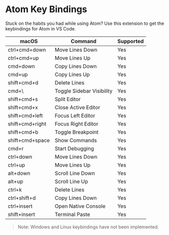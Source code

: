 # Atom Key Bindings

Stuck on the habits you had while using Atom? Use this extension to get the keybindings for Atom in VS Code. 

| macOS | Command | Supported | 
| ----- | ------- | --------- | 
| ctrl+cmd+down | Move Lines Down | Yes |
| ctrl+cmd+up | Move Lines Up | Yes | 
| cmd+down | Copy Lines Down | Yes | 
| cmd+up | Copy Lines Up | Yes | 
| shift+cmd+d | Delete Lines | Yes | 
| cmd+\\ | Toggle Sidebar Visibility | Yes | 
| shift+cmd+s | Split Editor | Yes | 
| shift+cmd+x | Close Active Editor | Yes | 
| shift+cmd+left | Focus Left Editor | Yes | 
| shift+cmd+right | Focus Right Editor | Yes | 
| shift+cmd+b | Toggle Breakpoint | Yes | 
| shift+cmd+space | Show Commands | Yes | 
| cmd+r | Start Debugging | Yes | 
| ctrl+down | Move Lines Down | Yes | 
| ctrl+up | Move Lines Up | Yes | 
| alt+down | Scroll Line Down | Yes | 
| alt+up | Scroll Line Up | Yes | 
| ctrl+k | Delete Lines | Yes | 
| ctrl+shift+d | Copy Lines Down | Yes | 
| ctrl+insert | Open Native Console | Yes | 
| shift+insert | Terminal Paste | Yes | 

> Note: Windows and Linux keybindings have not been implemented. 
